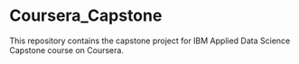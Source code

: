 # Coursera_Capstone
This repository contains the capstone project for IBM Applied Data Science Capstone course on Coursera.
